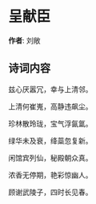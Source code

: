 # 呈献臣

**作者**: 刘敞

## 诗词内容

兹心厌嚣冗，幸与上清邻。

上清何崔嵬，高静违飙尘。

珍林散玲珑，宝气浮氤氲。

绿华未及衰，绛蘂忽复新。

闲馆宾列仙，秘殿朝众真。

浓香无停期，艳彩惊幽人。

顾谢武陵子，四时长见春。

